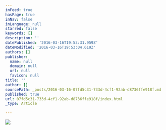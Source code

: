```yaml
---
inFeed: true
hasPage: true
inNav: false
inLanguage: null
starred: false
keywords: []
description: ''
datePublished: '2016-03-16T19:53:31.959Z'
dateModified: '2016-03-16T19:53:04.619Z'
authors: []
publisher:
  name: null
  domain: null
  url: null
  favicon: null
title: ''
author: []
sourcePath: _posts/2016-03-16-07fd5c31-733d-4cf1-92ab-d8736ffe918f.md
published: true
url: 07fd5c31-733d-4cf1-92ab-d8736ffe918f/index.html
_type: Article

---
```

![](https://the-grid-user-content.s3-us-west-2.amazonaws.com/38a57a02-e114-4b95-966b-d1cd0adf4b63.jpg)